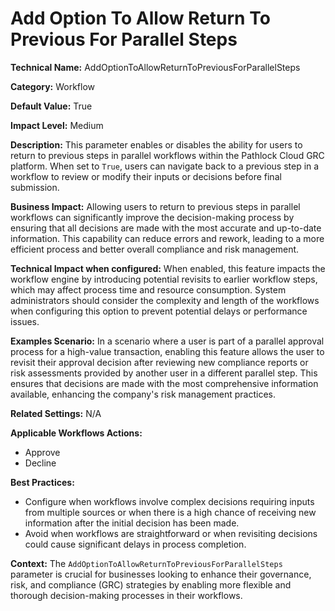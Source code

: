 # Add Option To Allow Return To Previous For Parallel Steps

**Technical Name:** AddOptionToAllowReturnToPreviousForParallelSteps

**Category:** Workflow

**Default Value:** True

**Impact Level:** Medium

**Description:** This parameter enables or disables the ability for users to return to previous steps in parallel workflows within the Pathlock Cloud GRC platform. When set to `True`, users can navigate back to a previous step in a workflow to review or modify their inputs or decisions before final submission. 

**Business Impact:** Allowing users to return to previous steps in parallel workflows can significantly improve the decision-making process by ensuring that all decisions are made with the most accurate and up-to-date information. This capability can reduce errors and rework, leading to a more efficient process and better overall compliance and risk management.

**Technical Impact when configured:** When enabled, this feature impacts the workflow engine by introducing potential revisits to earlier workflow steps, which may affect process time and resource consumption. System administrators should consider the complexity and length of the workflows when configuring this option to prevent potential delays or performance issues.

**Examples Scenario:** In a scenario where a user is part of a parallel approval process for a high-value transaction, enabling this feature allows the user to revisit their approval decision after reviewing new compliance reports or risk assessments provided by another user in a different parallel step. This ensures that decisions are made with the most comprehensive information available, enhancing the company's risk management practices.

**Related Settings:** N/A

**Applicable Workflows Actions:** 
- Approve
- Decline

**Best Practices:** 
- Configure when workflows involve complex decisions requiring inputs from multiple sources or when there is a high chance of receiving new information after the initial decision has been made.
- Avoid when workflows are straightforward or when revisiting decisions could cause significant delays in process completion.

**Context:** The `AddOptionToAllowReturnToPreviousForParallelSteps` parameter is crucial for businesses looking to enhance their governance, risk, and compliance (GRC) strategies by enabling more flexible and thorough decision-making processes in their workflows.
